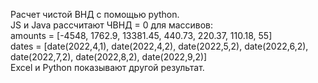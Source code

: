 Расчет чистой ВНД с помощью python.  
JS и Java рассчитают ЧВНД = 0 для массивов:  
amounts = [-4548, 1762.9, 13381.45, 440.73, 220.37, 110.18, 55]  
dates = [date(2022,4,1), date(2022,4,2), date(2022,5,2), date(2022,6,2), date(2022,7,2), date(2022,8,2), date(2022,9,2)]  
Excel и Python показывают другой результат.  
